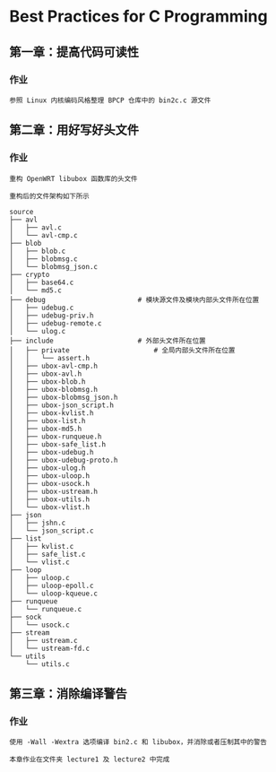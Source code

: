 # Best Practices for C Programming

## 第一章：提高代码可读性

### 作业

    参照 Linux 内核编码风格整理 BPCP 仓库中的 bin2c.c 源文件

## 第二章：用好写好头文件

### 作业

    重构 OpenWRT libubox 函数库的头文件

    重构后的文件架构如下所示

    source
    ├── avl
    │   ├── avl.c
    │   └── avl-cmp.c
    ├── blob
    │   ├── blob.c
    │   ├── blobmsg.c
    │   └── blobmsg_json.c
    ├── crypto
    │   ├── base64.c
    │   └── md5.c
    ├── debug                       # 模块源文件及模块内部头文件所在位置
    │   ├── udebug.c
    │   ├── udebug-priv.h
    │   ├── udebug-remote.c
    │   └── ulog.c
    ├── include                     # 外部头文件所在位置
    │   ├── private                     # 全局内部头文件所在位置
    │   │   └── assert.h
    │   ├── ubox-avl-cmp.h
    │   ├── ubox-avl.h
    │   ├── ubox-blob.h
    │   ├── ubox-blobmsg.h
    │   ├── ubox-blobmsg_json.h
    │   ├── ubox-json_script.h
    │   ├── ubox-kvlist.h
    │   ├── ubox-list.h
    │   ├── ubox-md5.h
    │   ├── ubox-runqueue.h
    │   ├── ubox-safe_list.h
    │   ├── ubox-udebug.h
    │   ├── ubox-udebug-proto.h
    │   ├── ubox-ulog.h
    │   ├── ubox-uloop.h
    │   ├── ubox-usock.h
    │   ├── ubox-ustream.h
    │   ├── ubox-utils.h
    │   └── ubox-vlist.h
    ├── json
    │   ├── jshn.c
    │   └── json_script.c
    ├── list
    │   ├── kvlist.c
    │   ├── safe_list.c
    │   └── vlist.c
    ├── loop
    │   ├── uloop.c
    │   ├── uloop-epoll.c
    │   └── uloop-kqueue.c
    ├── runqueue
    │   └── runqueue.c
    ├── sock
    │   └── usock.c
    ├── stream
    │   ├── ustream.c
    │   └── ustream-fd.c
    └── utils
        └── utils.c

## 第三章：消除编译警告

### 作业

    使用 -Wall -Wextra 选项编译 bin2.c 和 libubox，并消除或者压制其中的警告

    本章作业在文件夹 lecture1 及 lecture2 中完成